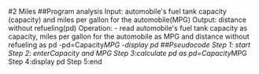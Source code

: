 #2 Miles 
##Program analysis
Input: automobile's fuel tank capacity (capacity) and miles per gallon for the automobile(MPG)
Output: distance without refueling(pd)
Operation: - read automobile's fuel tank capacity as capacity,  miles per gallon for the automobile as MPG and distance without refueling as pd
-pd=Capacity*MPG
-display pd
##Pseudocode 
Step 1: start
Step 2: enterCapacity and MPG
 Step 3:calculate pd as pd=Capacity*MPG
Step 4:display pd
Step 5:end
